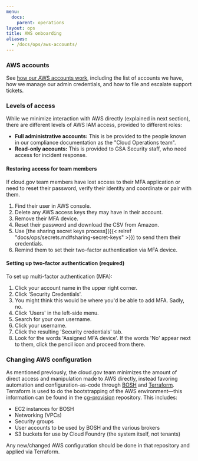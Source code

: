```yaml
---
menu:
  docs:
    parent: operations
layout: ops
title: AWS onboarding
aliases:
  - /docs/ops/aws-accounts/
---
```


### AWS accounts

See [how our AWS accounts work](https://docs.google.com/document/d/110o1L7EOby3hvE5d-cDhg2LBLHymbZLnMPe9kuk4qp8/edit#), including the list of accounts we have, how we manage our admin credentials, and how to file and escalate support tickets.

### Levels of access

While we minimize interaction with AWS directly (explained in next section), there are different levels of AWS IAM access, provided to different roles:

* **Full administrative accounts:** This is be provided to the people known in our compliance documentation as the "Cloud Operations team".
* **Read-only accounts:** This is provided to GSA Security staff, who need access for incident response.

#### Restoring access for team members

If cloud.gov team members have lost access to their MFA application or need to
reset their password, verify their identity and coordinate or pair with them.

1. Find their user in AWS console.
1. Delete any AWS access keys they may have in their account.
1. Remove their MFA device.
1. Reset their password and download the CSV from Amazon.
1. Use [the sharing secret keys process]({{< relref "docs/ops/secrets.md#sharing-secret-keys" >}}) to send them their credentials.
1. Remind them to set their two-factor authentication via MFA device.

#### Setting up two-factor authentication (required)

To set up multi-factor authentication (MFA):

1. Click your account name in the upper right corner.
1. Click 'Security Credentials'.
1. You might think this would be where you'd be able to add MFA. Sadly, no.
1. Click 'Users' in the left-side menu.
1. Search for your own username.
1. Click your username.
1. Click the resulting 'Security credentials' tab.
1. Look for the words 'Assigned MFA device'. If the words 'No' appear next to them, click the pencil icon and proceed from there.

### Changing AWS configuration

As mentioned previously, the cloud.gov team minimizes the amount of direct access and manipulation made to AWS directly, instead favoring automation and configuration-as-code through [BOSH](http://bosh.io/) and [Terraform](https://www.terraform.io/). Terraform is used to do the bootstrapping of the AWS environment—this information can be found in the [cg-provision](https://github.com/18F/cg-provision) repository. This includes:

* EC2 instances for BOSH
* Networking (VPCs)
* Security groups
* User accounts to be used by BOSH and the various brokers
* S3 buckets for use by Cloud Foundry (the system itself, not tenants)

Any new/changed AWS configuration should be done in that repository and applied via Terraform.
